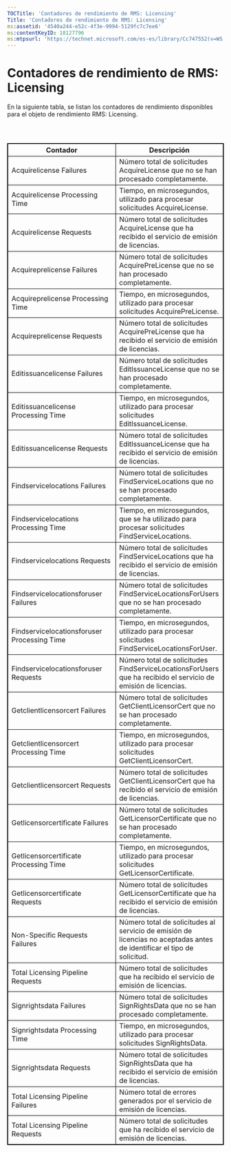 ```yaml
---
TOCTitle: 'Contadores de rendimiento de RMS: Licensing'
Title: 'Contadores de rendimiento de RMS: Licensing'
ms:assetid: '4540a244-e52c-4f3e-9994-5129fc7c7ee6'
ms:contentKeyID: 18127796
ms:mtpsurl: 'https://technet.microsoft.com/es-es/library/Cc747552(v=WS.10)'
---
```


Contadores de rendimiento de RMS: Licensing
===========================================

En la siguiente tabla, se listan los contadores de rendimiento disponibles para el objeto de rendimiento RMS: Licensing.

###  

 
<table style="border:1px solid black;">
<colgroup>
<col width="50%" />
<col width="50%" />
</colgroup>
<thead>
<tr class="header">
<th style="border:1px solid black;" >Contador</th>
<th style="border:1px solid black;" >Descripción</th>
</tr>
</thead>
<tbody>
<tr class="odd">
<td style="border:1px solid black;">Acquirelicense Failures</td>
<td style="border:1px solid black;">Número total de solicitudes AcquireLicense que no se han procesado completamente.</td>
</tr>
<tr class="even">
<td style="border:1px solid black;">Acquirelicense Processing Time</td>
<td style="border:1px solid black;">Tiempo, en microsegundos, utilizado para procesar solicitudes AcquireLicense.</td>
</tr>
<tr class="odd">
<td style="border:1px solid black;">Acquirelicense Requests</td>
<td style="border:1px solid black;">Número total de solicitudes AcquireLicense que ha recibido el servicio de emisión de licencias.</td>
</tr>
<tr class="even">
<td style="border:1px solid black;">Acquireprelicense Failures</td>
<td style="border:1px solid black;">Número total de solicitudes AcquirePreLicense que no se han procesado completamente.</td>
</tr>
<tr class="odd">
<td style="border:1px solid black;">Acquireprelicense Processing Time</td>
<td style="border:1px solid black;">Tiempo, en microsegundos, utilizado para procesar solicitudes AcquirePreLicense.</td>
</tr>
<tr class="even">
<td style="border:1px solid black;">Acquireprelicense Requests</td>
<td style="border:1px solid black;">Número total de solicitudes AcquirePreLicense que ha recibido el servicio de emisión de licencias.</td>
</tr>
<tr class="odd">
<td style="border:1px solid black;">Editissuancelicense Failures</td>
<td style="border:1px solid black;">Número total de solicitudes EditIssuanceLicense que no se han procesado completamente.</td>
</tr>
<tr class="even">
<td style="border:1px solid black;">Editissuancelicense Processing Time</td>
<td style="border:1px solid black;">Tiempo, en microsegundos, utilizado para procesar solicitudes EditIssuanceLicense.</td>
</tr>
<tr class="odd">
<td style="border:1px solid black;">Editissuancelicense Requests</td>
<td style="border:1px solid black;">Número total de solicitudes EditIssuanceLicense que ha recibido el servicio de emisión de licencias.</td>
</tr>
<tr class="even">
<td style="border:1px solid black;">Findservicelocations Failures</td>
<td style="border:1px solid black;">Número total de solicitudes FindServiceLocations que no se han procesado completamente.</td>
</tr>
<tr class="odd">
<td style="border:1px solid black;">Findservicelocations Processing Time</td>
<td style="border:1px solid black;">Tiempo, en microsegundos, que se ha utilizado para procesar solicitudes FindServiceLocations.</td>
</tr>
<tr class="even">
<td style="border:1px solid black;">Findservicelocations Requests</td>
<td style="border:1px solid black;">Número total de solicitudes FindServiceLocations que ha recibido el servicio de emisión de licencias.</td>
</tr>
<tr class="odd">
<td style="border:1px solid black;">Findservicelocationsforuser Failures</td>
<td style="border:1px solid black;">Número total de solicitudes FindServiceLocationsForUsers que no se han procesado completamente.</td>
</tr>
<tr class="even">
<td style="border:1px solid black;">Findservicelocationsforuser Processing Time</td>
<td style="border:1px solid black;">Tiempo, en microsegundos, utilizado para procesar solicitudes FindServiceLocationsForUser.</td>
</tr>
<tr class="odd">
<td style="border:1px solid black;">Findservicelocationsforuser Requests</td>
<td style="border:1px solid black;">Número total de solicitudes FindServiceLocationsForUsers que ha recibido el servicio de emisión de licencias.</td>
</tr>
<tr class="even">
<td style="border:1px solid black;">Getclientlicensorcert Failures</td>
<td style="border:1px solid black;">Número total de solicitudes GetClientLicensorCert que no se han procesado completamente.</td>
</tr>
<tr class="odd">
<td style="border:1px solid black;">Getclientlicensorcert Processing Time</td>
<td style="border:1px solid black;">Tiempo, en microsegundos, utilizado para procesar solicitudes GetClientLicensorCert.</td>
</tr>
<tr class="even">
<td style="border:1px solid black;">Getclientlicensorcert Requests</td>
<td style="border:1px solid black;">Número total de solicitudes GetClientLicensorCert que ha recibido el servicio de emisión de licencias.</td>
</tr>
<tr class="odd">
<td style="border:1px solid black;">Getlicensorcertificate Failures</td>
<td style="border:1px solid black;">Número total de solicitudes GetLicensorCertificate que no se han procesado completamente.</td>
</tr>
<tr class="even">
<td style="border:1px solid black;">Getlicensorcertificate Processing Time</td>
<td style="border:1px solid black;">Tiempo, en microsegundos, utilizado para procesar solicitudes GetLicensorCertificate.</td>
</tr>
<tr class="odd">
<td style="border:1px solid black;">Getlicensorcertificate Requests</td>
<td style="border:1px solid black;">Número total de solicitudes GetLicensorCertificate que ha recibido el servicio de emisión de licencias.</td>
</tr>
<tr class="even">
<td style="border:1px solid black;">Non-Specific Requests Failures</td>
<td style="border:1px solid black;">Número total de solicitudes al servicio de emisión de licencias no aceptadas antes de identificar el tipo de solicitud.</td>
</tr>
<tr class="odd">
<td style="border:1px solid black;">Total Licensing Pipeline Requests</td>
<td style="border:1px solid black;">Número total de solicitudes que ha recibido el servicio de emisión de licencias.</td>
</tr>
<tr class="even">
<td style="border:1px solid black;">Signrightsdata Failures</td>
<td style="border:1px solid black;">Número total de solicitudes SignRightsData que no se han procesado completamente.</td>
</tr>
<tr class="odd">
<td style="border:1px solid black;">Signrightsdata Processing Time</td>
<td style="border:1px solid black;">Tiempo, en microsegundos, utilizado para procesar solicitudes SignRightsData.</td>
</tr>
<tr class="even">
<td style="border:1px solid black;">Signrightsdata Requests</td>
<td style="border:1px solid black;">Número total de solicitudes SignRightsData que ha recibido el servicio de emisión de licencias.</td>
</tr>
<tr class="odd">
<td style="border:1px solid black;">Total Licensing Pipeline Failures</td>
<td style="border:1px solid black;">Número total de errores generados por el servicio de emisión de licencias.</td>
</tr>
<tr class="even">
<td style="border:1px solid black;">Total Licensing Pipeline Requests</td>
<td style="border:1px solid black;">Número total de solicitudes que ha recibido el servicio de emisión de licencias.</td>
</tr>
</tbody>
</table>
